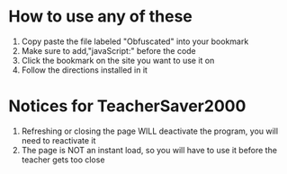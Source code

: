 # How to use any of these
1. Copy paste  the file labeled "Obfuscated" into your bookmark
2. Make sure to add,"javaScript:" before the code
3. Click the bookmark on the site you want to use it on
4. Follow the directions installed in it

# Notices for TeacherSaver2000
1. Refreshing or closing the page WILL deactivate the program, you will need to reactivate it
2. The page is NOT an instant load, so you will have to use it before the teacher gets too close
